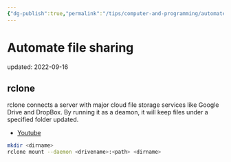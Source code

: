 ```yaml
---
{"dg-publish":true,"permalink":"/tips/computer-and-programming/automate-file-sharing-through-cloud/","dgHomeLink":true,"dgPassFrontmatter":false}
---
```



# Automate file sharing
updated: 2022-09-16


## rclone 
rclone connects a server with major cloud file storage services like Google Drive and DropBox. By running it as a deamon, it will keep files under a specified folder updated. 

- [Youtube](https://www.youtube.com/watch?v=f8K-V3HHDA0&t=232s)
```bash
mkdir <dirname>
rclone mount --daemon <drivename>:<path> <dirname>
```


